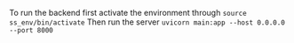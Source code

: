 To run the backend first activate the environment through
`source ss_env/bin/activate`
Then run the server
`uvicorn main:app --host 0.0.0.0 --port 8000`
